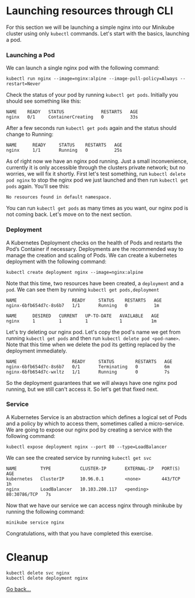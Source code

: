 # Launching resources through CLI
For this section we will be launching a simple nginx into our Minikube cluster using only `kubectl` commands. Let's start with the basics, launching a pod.

### Launching a Pod
We can launch a single nginx pod with the following command:
```
kubectl run nginx --image=nginx:alpine --image-pull-policy=Always --restart=Never
```
Check the status of your pod by running `kubectl get pods`. Initially you should see something like this:
```
NAME    READY   STATUS              RESTARTS   AGE
nginx   0/1     ContainerCreating   0          33s
```
After a few seconds run `kubectl get pods` again and the status should change to Running:
```
NAME      READY     STATUS    RESTARTS   AGE
nginx     1/1       Running   0          25s
```
As of right now we have an nginx pod running. Just a small inconvenience, currently it is only accessible through the clusters private network; but no worries, we will fix it shortly. First let's test something, run `kubectl delete pod nginx` to stop the nginx pod we just launched and then run `kubectl get pods` again. You'll see this:
```
No resources found in default namespace.
```
You can run `kubectl get pods` as many times as you want, our nginx pod is not coming back. Let's move on to the next section.


### Deployment
A Kubernetes Deployment checks on the health of Pods and restarts the Pod’s Container if necessary. Deployments are the recommended way to manage the creation and scaling of Pods. We can create a kubernetes deployment with the following command:
```
kubectl create deployment nginx --image=nginx:alpine
```
Note that this time, two resources have been created, a `deployment` and a `pod`. We can see them by running `kubectl get pods,deployment`
```
NAME                     READY     STATUS    RESTARTS   AGE
nginx-6bfb654d7c-8s6b7   1/1       Running   0          1m

NAME      DESIRED   CURRENT   UP-TO-DATE   AVAILABLE   AGE
nginx     1         1         1            1           1m
```
Let's try deleting our nginx pod. Let's copy the pod's name we get from running `kubectl get pods` and then run `kubectl delete pod <pod-name>`. Note that this time when we delete the pod its getting replaced by the deployment immediately.
```
NAME                     READY     STATUS        RESTARTS   AGE
nginx-6bfb654d7c-8s6b7   0/1       Terminating   0          6m
nginx-6bfb654d7c-wxltz   1/1       Running       0          7s
```
So the deployment guarantees that we will always have one nginx pod running, but we still can't access it. So let's get that fixed next.

### Service
A Kubernetes Service is an abstraction which defines a logical set of Pods and a policy by which to access them, sometimes called a micro-service. We are going to expose our nginx pod by creating a service with the following command:
```
kubectl expose deployment nginx --port 80 --type=LoadBalancer
```
We can see the created service by running `kubectl get svc`
```
NAME         TYPE           CLUSTER-IP       EXTERNAL-IP   PORT(S)        AGE
kubernetes   ClusterIP      10.96.0.1        <none>        443/TCP        1h
nginx        LoadBalancer   10.103.208.117   <pending>     80:30786/TCP   7s
```
Now that we have our service we can access nginx through minikube by running the following command:
```
minikube service nginx
```
Congratulations, with that you have completed this exercise.

# Cleanup
```
kubectl delete svc nginx
kubectl delete deployment nginx
```

[Go back...](../README.md)
